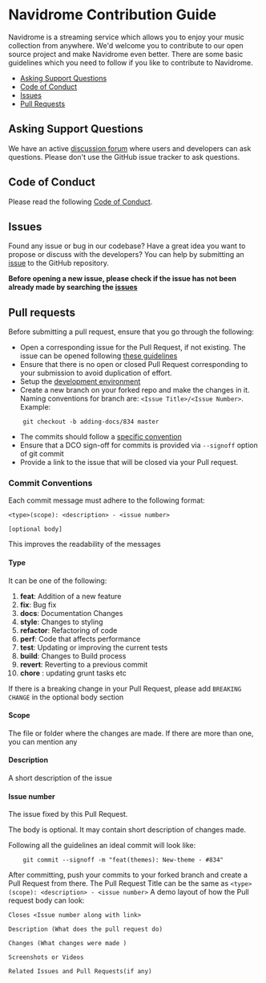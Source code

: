 # Navidrome Contribution Guide

Navidrome is a streaming service which allows you to enjoy your music collection from anywhere. We'd welcome you to contribute to our open source project and make Navidrome even better. There are some basic guidelines which you need to follow if you like to contribute to Navidrome.

- [Asking Support Questions](#asking-support-questions)
- [Code of Conduct](#code-of-conduct)
- [Issues](#issues)
- [Pull Requests](#pull-requests)

## Asking Support Questions

We have an active [discussion forum](https://github.com/navidrome/navidrome/discussions) where users and developers can ask questions. Please don't use the GitHub issue tracker to ask questions.

## Code of Conduct

Please read the following [Code of Conduct](https://github.com/navidrome/navidrome/blob/master/CODE_OF_CONDUCT.md).

## Issues

Found any issue or bug in our codebase? Have a great idea you want to propose or discuss with
the developers? You can help by submitting an [issue](https://github.com/navidrome/navidrome/issues/new/choose)
to the GitHub repository.

**Before opening a new issue, please check if the issue has not been already made by searching
the [issues](https://github.com/navidrome/navidrome/issues)**

## Pull requests

Before submitting a pull request, ensure that you go through the following:

- Open a corresponding issue for the Pull Request, if not existing. The issue can be opened following [these guidelines](#issues)
- Ensure that there is no open or closed Pull Request corresponding to your submission to avoid duplication of effort.
- Setup the [development environment](https://www.navidrome.org/docs/developers/dev-environment/)
- Create a new branch on your forked repo and make the changes in it. Naming conventions for branch are: `<Issue Title>/<Issue Number>`. Example:

```
    git checkout -b adding-docs/834 master
```

- The commits should follow a [specific convention](#commit-conventions)
- Ensure that a DCO sign-off for commits is provided via `--signoff` option of git commit
- Provide a link to the issue that will be closed via your Pull request.

### Commit Conventions

Each commit message must adhere to the following format:

```
<type>(scope): <description> - <issue number>

[optional body]
```

This improves the readability of the messages

#### Type

It can be one of the following:

1. **feat**: Addition of a new feature
2. **fix**: Bug fix
3. **docs**: Documentation Changes
4. **style**: Changes to styling
5. **refactor**: Refactoring of code
6. **perf**: Code that affects performance
7. **test**: Updating or improving the current tests
8. **build**: Changes to Build process
9. **revert**: Reverting to a previous commit
10. **chore** : updating grunt tasks etc

If there is a breaking change in your Pull Request, please add `BREAKING CHANGE` in the optional body section

#### Scope

The file or folder where the changes are made. If there are more than one, you can mention any

#### Description

A short description of the issue

#### Issue number

The issue fixed by this Pull Request.

The body is optional. It may contain short description of changes made.

Following all the guidelines an ideal commit will look like:

```
    git commit --signoff -m "feat(themes): New-theme - #834"
```

After committing, push your commits to your forked branch and create a Pull Request from there.
The Pull Request Title can be the same as `<type>(scope): <description> - <issue number>`
A demo layout of how the Pull request body can look:

```
Closes <Issue number along with link>

Description (What does the pull request do)

Changes (What changes were made )

Screenshots or Videos

Related Issues and Pull Requests(if any)

```
